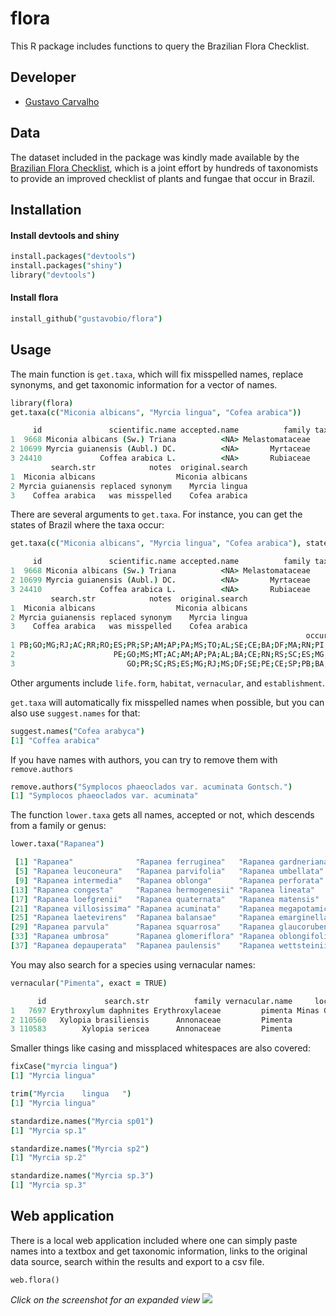 flora
===

This R package includes functions to query the Brazilian Flora Checklist.

## Developer

+ [Gustavo Carvalho](https://github.com/gustavobio)

## Data

The dataset included in the package was kindly made available by the [Brazilian Flora Checklist](http://floradobrasil.jbrj.gov.br), which is a joint effort by hundreds of taxonomists to provide an improved checklist of plants and fungae that occur in Brazil.

## Installation

#### Install devtools and shiny

```coffee
install.packages("devtools")
install.packages("shiny")
library("devtools")
```

#### Install flora

```coffee
install_github("gustavobio/flora")
```

## Usage

The main function is `get.taxa`, which will fix misspelled names, replace synonyms, and get taxonomic information for a vector of names.

```coffee
library(flora)
get.taxa(c("Miconia albicans", "Myrcia lingua", "Cofea arabica"))
```

```coffee
     id               scientific.name accepted.name          family taxon.rank taxon.status
1  9668 Miconia albicans (Sw.) Triana          <NA> Melastomataceae    species     accepted
2 10699 Myrcia guianensis (Aubl.) DC.          <NA>       Myrtaceae    species     accepted
3 24410             Coffea arabica L.          <NA>       Rubiaceae    species     accepted
         search.str            notes  original.search
1  Miconia albicans                  Miconia albicans
2 Myrcia guianensis replaced synonym    Myrcia lingua
3    Coffea arabica   was misspelled    Cofea arabica
```

There are several arguments to `get.taxa`. For instance, you can get the states of Brazil where the taxa occur:

```coffee
get.taxa(c("Miconia albicans", "Myrcia lingua", "Cofea arabica"), states = TRUE)
```

```coffee
     id               scientific.name accepted.name          family taxon.rank taxon.status
1  9668 Miconia albicans (Sw.) Triana          <NA> Melastomataceae    species     accepted
2 10699 Myrcia guianensis (Aubl.) DC.          <NA>       Myrtaceae    species     accepted
3 24410             Coffea arabica L.          <NA>       Rubiaceae    species     accepted
         search.str            notes  original.search
1  Miconia albicans                  Miconia albicans
2 Myrcia guianensis replaced synonym    Myrcia lingua
3    Coffea arabica   was misspelled    Cofea arabica
                                                                  occurrence
1 PB;GO;MG;RJ;AC;RR;RO;ES;PR;SP;AM;AP;PA;MS;TO;AL;SE;CE;BA;DF;MA;RN;PI;PE;MT
2                      PE;GO;MS;MT;AC;AM;AP;PA;AL;BA;CE;RN;RS;SC;ES;MG;RJ;SP
3                         GO;PR;SC;RS;ES;MG;RJ;MS;DF;SE;PE;CE;SP;PB;BA;AL;AC
```

Other arguments include `life.form`, `habitat`, `vernacular`, and `establishment`.

`get.taxa` will automatically fix misspelled names when possible, but you can also use `suggest.names` for that:

```coffee
suggest.names("Cofea arabyca")
[1] "Coffea arabica"
```

If you have names with authors, you can try to remove them with `remove.authors`

```coffee
remove.authors("Symplocos phaeoclados var. acuminata Gontsch.")
[1] "Symplocos phaeoclados var. acuminata"
```

The function `lower.taxa` gets all names, accepted or not, which descends from a family or genus:

```coffee
lower.taxa("Rapanea")
```

```coffee
 [1] "Rapanea"              "Rapanea ferruginea"   "Rapanea gardneriana"  "Rapanea guianensis"  
 [5] "Rapanea leuconeura"   "Rapanea parvifolia"   "Rapanea umbellata"    "Rapanea venosa"      
 [9] "Rapanea intermedia"   "Rapanea oblonga"      "Rapanea perforata"    "Rapanea schwackeana" 
[13] "Rapanea congesta"     "Rapanea hermogenesii" "Rapanea lineata"      "Rapanea lancifolia"  
[17] "Rapanea loefgrenii"   "Rapanea quaternata"   "Rapanea matensis"     "Rapanea villicaulis" 
[21] "Rapanea villosissima" "Rapanea acuminata"    "Rapanea megapotamica" "Rapanea lorentziana" 
[25] "Rapanea laetevirens"  "Rapanea balansae"     "Rapanea emarginella"  "Rapanea glazioviana" 
[29] "Rapanea parvula"      "Rapanea squarrosa"    "Rapanea glaucorubens" "Rapanea ovalifolia"  
[33] "Rapanea umbrosa"      "Rapanea glomeriflora" "Rapanea oblongifolia" "Rapanea lauriformis" 
[37] "Rapanea depauperata"  "Rapanea paulensis"    "Rapanea wettsteinii" 
```

You may also search for a species using vernacular names:

```coffee
vernacular("Pimenta", exact = TRUE)
```

```coffee
      id             search.str          family vernacular.name     locality
1   7697 Erythroxylum daphnites Erythroxylaceae         pimenta Minas Gerais
2 110560   Xylopia brasiliensis      Annonaceae         Pimenta         <NA>
3 110583        Xylopia sericea      Annonaceae         Pimenta         <NA>
```

Smaller things like casing and missplaced whitespaces are also covered:

```coffee
fixCase("myrcia lingua")
[1] "Myrcia lingua"

trim("Myrcia    lingua   ")
[1] "Myrcia lingua"

standardize.names("Myrcia sp01")
[1] "Myrcia sp.1"

standardize.names("Myrcia sp2")
[1] "Myrcia sp.2"

standardize.names("Myrcia sp.3")
[1] "Myrcia sp.3"
```
## Web application

There is a local web application included where one can simply paste names into a textbox and get taxonomic information, links to the original data source, search within the results and export to a csv file.

```
web.flora()
```
*Click on the screenshot for an expanded view*
![](http://i.imgur.com/pFaBQWI.png)